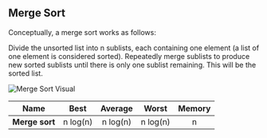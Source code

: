## Merge Sort

Conceptually, a merge sort works as follows:

Divide the unsorted list into n sublists, each containing one element (a list of one element is considered sorted).
Repeatedly merge sublists to produce new sorted sublists until there is only one sublist remaining. This will be the sorted list.

![Merge Sort Visual](https://upload.wikimedia.org/wikipedia/commons/e/e6/Merge_sort_algorithm_diagram.svg)

| Name           |     Best      |    Average    |     Worst     | Memory |
| -------------- | :-----------: | :-----------: | :-----------: | :----: |
| **Merge sort** | n&nbsp;log(n) | n&nbsp;log(n) | n&nbsp;log(n) |   n    |
